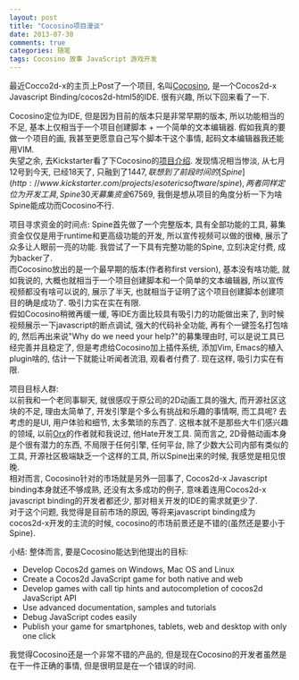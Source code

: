 ```yaml
---
layout: post
title: "Cocosino项目漫谈"
date: 2013-07-30
comments: true
categories: 随笔
tags: Cocosino 故事 JavaScript 游戏开发
---
```

 

最近Cocco2d-x的主页上Post了一个项目, 名叫[Cocosino](http://www.cocos2d-x.org/news/129), 是一个Cocos2d-x Javascript Binding/cocos2d-html5的IDE. 很有兴趣, 所以下回来看了一下.
<!-- more -->
Cocosino定位为IDE, 但是因为目前的版本只是非常早期的版本, 所以功能相当的不足, 基本上仅相当于一个项目创建脚本 + 一个简单的文本编辑器.  假如我真的要做一个项目的画, 我甚至更愿意自己写个脚本干这个事情, 起码文本编辑器我还能用VIM.  
失望之余, 去Kickstarter看了下Cocosino的[项目介绍](http://www.kickstarter.com/projects/881121752/cocosino).  发现情况相当惨淡, 从七月12号到今天, 已经18天了, 只融到了$1447, 联想到了前段时间的[Spine](http://www.kickstarter.com/projects/esotericsoftware/spine), 两者同样定位为开发工具, Spine30天募集资金$67569, 我倒是想从项目的角度分析一下为啥Spine能成功而Cocosino不行.  
  
项目寻求资金的时间点:
Spine首先做了一个完整版本, 具有全部功能的工具, 募集资金仅仅是用于runtime和更高级功能的开发, 所以宣传视频可以做的很棒, 展示了众多让人眼前一亮的功能.  我尝试了一下具有完整功能的Spine, 立刻决定付费, 成为backer了.  
而Cocosino放出的是一个最早期的版本(作者称first version), 基本没有啥功能, 就如我说的, 大概也就相当于一个项目创建脚本和一个简单的文本编辑器, 所以宣传视频都没有啥可以说的, 展示了半天, 也就相当于证明了这个项目创建脚本创建项目的确是成功了.  吸引力实在实在有限.  
假如Cocosino稍微再缓一缓, 等IDE方面比较具有吸引力的功能做出来了, 到时候视频展示一下javascript的断点调试, 强大的代码补全功能, 再有个一键签名打包啥的, 然后再出来说"Why do we need your help?"的募集理由时, 可以是说工具已经完善并且稳定了, 但是考虑给Cocosino加上插件系统, 添加Vim, Emacs的植入plugin啥的,   估计一下就能让听闻者流泪, 观看者付费了.  现在这样, 吸引力实在有限.  

项目目标人群:  
以前我和一个老同事聊天, 就很感叹于原公司的2D动画工具的强大, 而开源社区这块的不足, 理由太简单了, 开发引擎是个多么有挑战和乐趣的事情啊, 而工具呢? 去考虑的是UI, 用户体验和细节, 太多繁琐的东西了.  这根本就不是那些大牛们感兴趣的领域, 以前[Orx](http://orx-project.org/)的作者就和我说过, 他Hate开发工具.  简而言之, 2D骨骼动画本身是个很有潜力的东西, 不局限于任何引擎, 任何平台, 除了少数大公司内部有类似的工具, 开源社区极端缺乏一个这样的工具, 所以Spine出来的时候, 我感觉是相见恨晚.  
相对而言, Cocosino针对的市场就是另外一回事了, Cocos2d-x Javascript binding本身就还不够成熟, 还没有太多成功的例子, 意味着连用Cocos2d-x javascript binding的开发者都还少, 那对相关开发的IDE的需求就更少了.  
对于这个问题, 我觉得是目前市场的原因, 等将来javascript binding成为cocos2d-x开发的主流的时候, cocosino的市场前景还是不错的(虽然还是要小于Spine).

小结:
整体而言, 要是Cocosino能达到他提出的目标:  

* Develop Cocos2d games on Windows, Mac OS and Linux
* Create a Cocos2d JavaScript game for both native and web
* Develop games with call tip hints and autocompletion of cocos2d JavaScript API
* Use advanced documentation, samples and tutorials
* Debug JavaScript codes easily
* Publish your game for smartphones, tablets, web and desktop with only one click

我觉得Cocosino还是一个非常不错的产品的, 但是现在Cocosino的开发者虽然是在干一件正确的事情,  但是很明显是在一个错误的时间.  

